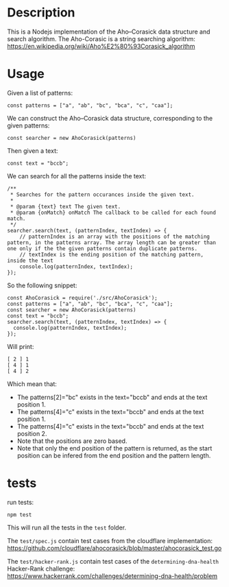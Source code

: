 # Description

This is a Nodejs implementation of the Aho–Corasick data structure and search algorithm.
The Aho-Corasic is a string searching algorithm: https://en.wikipedia.org/wiki/Aho%E2%80%93Corasick_algorithm

# Usage
Given a list of patterns:
```
const patterns = ["a", "ab", "bc", "bca", "c", "caa"];
```
We can construct the Aho–Corasick data structure, corresponding to the given patterns:
```
const searcher = new AhoCorasick(patterns)
```
Then given a text:
```
const text = "bccb";
```
We can search for all the patterns inside the text:
```
/**
 * Searches for the pattern occurances inside the given text.
 *
 * @param {text} text The given text.
 * @param {onMatch} onMatch The callback to be called for each found match.
 */
searcher.search(text, (patternIndex, textIndex) => {
    // patternIndex is an array with the positions of the matching pattern, in the patterns array. The array length can be greater than one only if the the given patterns contain duplicate patterns.
    // textIndex is the ending position of the matching pattern, inside the text
    console.log(patternIndex, textIndex);
});
```

So the following snippet:
```
const AhoCorasick = require('./src/AhoCorasick');
const patterns = ["a", "ab", "bc", "bca", "c", "caa"];
const searcher = new AhoCorasick(patterns)
const text = "bccb";
searcher.search(text, (patternIndex, textIndex) => {
  console.log(patternIndex, textIndex);
});
```
Will print:
```
[ 2 ] 1
[ 4 ] 1
[ 4 ] 2
```
Which mean that:
- The patterns[2]="bc" exists in the text="bccb" and ends at the text position 1.
- The patterns[4]="c" exists in the text="bccb" and ends at the text position 1.
- The patterns[4]="c" exists in the text="bccb" and ends at the text position 2.
- Note that the positions are zero based.
- Note that only the end position of the pattern is returned, as the start position can be infered from the end position and the pattern length.

# tests

run tests:
```
npm test
```
This will run all the tests in the `test` folder.

The `test/spec.js` contain test cases from the cloudflare implementation: https://github.com/cloudflare/ahocorasick/blob/master/ahocorasick_test.go

The `test/hacker-rank.js` contain test cases of the `determining-dna-health` Hacker-Rank challenge: https://www.hackerrank.com/challenges/determining-dna-health/problem

